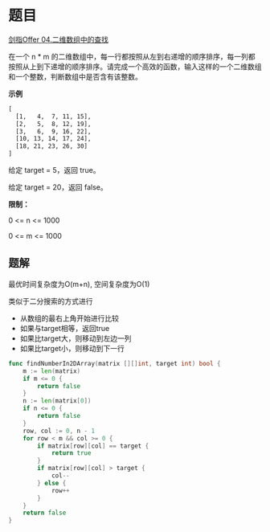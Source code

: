 # 题目
[剑指Offer 04.二维数组中的查找](https://leetcode-cn.com/problems/er-wei-shu-zu-zhong-de-cha-zhao-lcof/)

在一个 n * m 的二维数组中，每一行都按照从左到右递增的顺序排序，每一列都按照从上到下递增的顺序排序。请完成一个高效的函数，输入这样的一个二维数组和一个整数，判断数组中是否含有该整数。

**示例**
```html
[
  [1,   4,  7, 11, 15],
  [2,   5,  8, 12, 19],
  [3,   6,  9, 16, 22],
  [10, 13, 14, 17, 24],
  [18, 21, 23, 26, 30]
]
```

给定 target = 5，返回 true。

给定 target = 20，返回 false。

**限制：**

0 <= n <= 1000

0 <= m <= 1000

## 题解
最优时间复杂度为O(m+n), 空间复杂度为O(1)

类似于二分搜索的方式进行
- 从数组的最右上角开始进行比较
- 如果与target相等，返回true
- 如果比target大，则移动到左边一列
- 如果比target小，则移动到下一行

```go
func findNumberIn2DArray(matrix [][]int, target int) bool {
    m := len(matrix)
    if m <= 0 {
        return false
    }
    n := len(matrix[0])
    if n <= 0 {
        return false
    }
    row, col := 0, n - 1
    for row < m && col >= 0 {
        if matrix[row][col] == target {
            return true
        }
        if matrix[row][col] > target {
            col--
        } else {
            row++
        }
    }
    return false
}
```